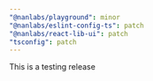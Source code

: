 ```yaml
---
"@nanlabs/playground": minor
"@nanlabs/eslint-config-ts": patch
"@nanlabs/react-lib-ui": patch
"tsconfig": patch
---
```


This is a testing release
